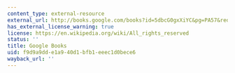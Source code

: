 ```yaml
---
content_type: external-resource
external_url: http://books.google.com/books?id=5dbcG0gxXiYC&pg=PA57&redir_esc=y#v=onepage&q&f=false
has_external_license_warning: true
license: https://en.wikipedia.org/wiki/All_rights_reserved
status: ''
title: Google Books
uid: f9d9a9dd-e1a9-40d1-bfb1-eeec1d0bece6
wayback_url: ''
---
```

